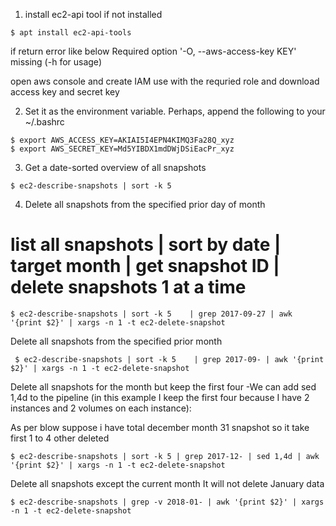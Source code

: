 1) install ec2-api tool if not installed
```
$ apt install ec2-api-tools
```
if return error like below
Required option '-O, --aws-access-key KEY' missing (-h for usage)
 
open aws console and create IAM use with the requried role and download access key and secret key
 
2) Set it as the environment variable. Perhaps, append the following to your ~/.bashrc

```
$ export AWS_ACCESS_KEY=AKIAI5I4EPN4KIMQ3Fa28Q_xyz
$ export AWS_SECRET_KEY=Md5YIBDX1mdDWjDSiEacPr_xyz
```

3) Get a date-sorted overview of all snapshots
```
$ ec2-describe-snapshots | sort -k 5
```

4) Delete all snapshots from the specified prior day of month

# list all snapshots   | sort by date | target month  | get snapshot ID  | delete snapshots 1 at a time

```
$ ec2-describe-snapshots | sort -k 5    | grep 2017-09-27 | awk '{print $2}' | xargs -n 1 -t ec2-delete-snapshot
```

Delete all snapshots from the specified prior month

```
 $ ec2-describe-snapshots | sort -k 5    | grep 2017-09- | awk '{print $2}' | xargs -n 1 -t ec2-delete-snapshot
```

Delete all snapshots for the month but keep the first four
-We can add sed 1,4d to the pipeline (in this example I keep the first four because I have 2 instances and 2 volumes on each instance):
 
As per blow suppose i have total december month 31 snapshot so it take first 1 to 4 other deleted

```
$ ec2-describe-snapshots | sort -k 5 | grep 2017-12- | sed 1,4d | awk '{print $2}' | xargs -n 1 -t ec2-delete-snapshot
```

Delete all snapshots except the current month 
It will not delete January data 

```
$ ec2-describe-snapshots | grep -v 2018-01- | awk '{print $2}' | xargs -n 1 -t ec2-delete-snapshot
```